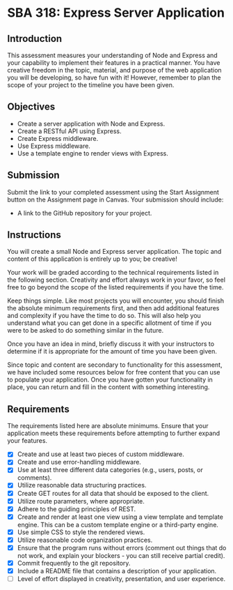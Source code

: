 # SBA 318: Express Server Application

## Introduction
This assessment measures your understanding of Node and Express and your capability to implement their features in a practical manner. You have creative freedom in the topic, material, and purpose of the web application you will be developing, so have fun with it! However, remember to plan the scope of your project to the timeline you have been given.

## Objectives
* Create a server application with Node and Express.
* Create a RESTful API using Express.
* Create Express middleware.
* Use Express middleware.
* Use a template engine to render views with Express.

## Submission
Submit the link to your completed assessment using the Start Assignment button on the Assignment page in Canvas.
Your submission should include:
* A link to the GitHub repository for your project.
## Instructions
You will create a small Node and Express server application. The topic and content of this application is entirely up to you; be creative!

Your work will be graded according to the technical requirements listed in the following section. Creativity and effort always work in your favor, so feel free to go beyond the scope of the listed requirements if you have the time.

Keep things simple. Like most projects you will encounter, you should finish the absolute minimum requirements first, and then add additional features and complexity if you have the time to do so. This will also help you understand what you can get done in a specific allotment of time if you were to be asked to do something similar in the future.

Once you have an idea in mind, briefly discuss it with your instructors to determine if it is appropriate for the amount of time you have been given.

Since topic and content are secondary to functionality for this assessment, we have included some resources below for free content that you can use to populate your application. Once you have gotten your functionality in place, you can return and fill in the content with something interesting.

## Requirements
The requirements listed here are absolute minimums. Ensure that your application meets these requirements before attempting to further expand your features.

- [x] Create and use at least two pieces of custom middleware.
- [x] Create and use error-handling middleware.
- [x] Use at least three different data categories (e.g., users, posts, or comments).
- [x] Utilize reasonable data structuring practices.
- [x] Create GET routes for all data that should be exposed to the client.
- [x] Utilize route parameters, where appropriate.
- [x] Adhere to the guiding principles of REST.
- [x] Create and render at least one view using a view template and template engine. This can be a custom template engine or a third-party engine.
- [x] Use simple CSS to style the rendered views.
- [x] Utilize reasonable code organization practices.
- [x] Ensure that the program runs without errors (comment out things that do not work, and explain your blockers - you can still receive partial credit).
- [x] Commit frequently to the git repository.
- [x] Include a README file that contains a description of your application.
- [ ] Level of effort displayed in creativity, presentation, and user experience.